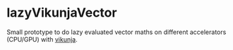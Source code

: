 # lazyVikunjaVector
Small prototype to do lazy evaluated vector maths on different accelerators (CPU/GPU) with [vikunja](https://github.com/alpaka-group/vikunja).
